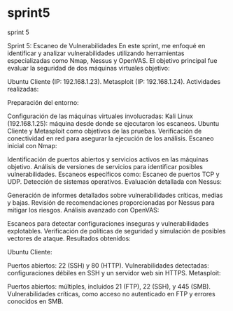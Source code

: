 # sprint5
sprint 5



Sprint 5: Escaneo de Vulnerabilidades
En este sprint, me enfoqué en identificar y analizar vulnerabilidades utilizando herramientas especializadas como Nmap, Nessus y OpenVAS. El objetivo principal fue evaluar la seguridad de dos máquinas virtuales objetivo:

Ubuntu Cliente (IP: 192.168.1.23).
Metasploit (IP: 192.168.1.24).
Actividades realizadas:

Preparación del entorno:

Configuración de las máquinas virtuales involucradas:
Kali Linux (192.168.1.25): máquina desde donde se ejecutaron los escaneos.
Ubuntu Cliente y Metasploit como objetivos de las pruebas.
Verificación de conectividad en red para asegurar la ejecución de los análisis.
Escaneo inicial con Nmap:

Identificación de puertos abiertos y servicios activos en las máquinas objetivo.
Análisis de versiones de servicios para identificar posibles vulnerabilidades.
Escaneos específicos como:
Escaneo de puertos TCP y UDP.
Detección de sistemas operativos.
Evaluación detallada con Nessus:

Generación de informes detallados sobre vulnerabilidades críticas, medias y bajas.
Revisión de recomendaciones proporcionadas por Nessus para mitigar los riesgos.
Análisis avanzado con OpenVAS:

Escaneos para detectar configuraciones inseguras y vulnerabilidades explotables.
Verificación de políticas de seguridad y simulación de posibles vectores de ataque.
Resultados obtenidos:

Ubuntu Cliente:

Puertos abiertos: 22 (SSH) y 80 (HTTP).
Vulnerabilidades detectadas: configuraciones débiles en SSH y un servidor web sin HTTPS.
Metasploit:

Puertos abiertos: múltiples, incluidos 21 (FTP), 22 (SSH), y 445 (SMB).
Vulnerabilidades críticas, como acceso no autenticado en FTP y errores conocidos en SMB.
